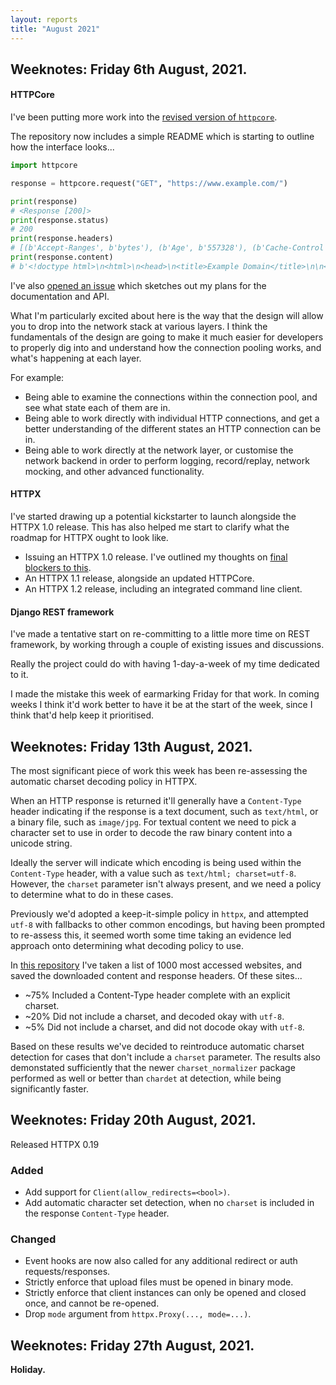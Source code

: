 ```yaml
---
layout: reports
title: "August 2021"
---
```


## Weeknotes: Friday 6th August, 2021.

#### HTTPCore

I've been putting more work into the [revised version of `httpcore`][0].

The repository now includes a simple README which is starting to outline how the interface looks...

```python
import httpcore

response = httpcore.request("GET", "https://www.example.com/")

print(response)
# <Response [200]>
print(response.status)
# 200
print(response.headers)
# [(b'Accept-Ranges', b'bytes'), (b'Age', b'557328'), (b'Cache-Control', b'max-age=604800'), ...]
print(response.content)
# b'<!doctype html>\n<html>\n<head>\n<title>Example Domain</title>\n\n<meta charset="utf-8"/>\n ...'
```

I've also [opened an issue][1] which sketches out my plans for the documentation and API.

What I'm particularly excited about here is the way that the design will allow you to drop into the network stack at various layers. I think the fundamentals of the design are going to make it much easier for developers to properly dig into and understand how the connection pooling works, and what's happening at each layer.

For example:

* Being able to examine the connections within the connection pool, and see what state each of them are in.
* Being able to work directly with individual HTTP connections, and get a better understanding of the different states an HTTP connection can be in.
* Being able to work directly at the network layer, or customise the network backend in order to perform logging, record/replay, network mocking, and other advanced functionality.

#### HTTPX

I've started drawing up a potential kickstarter to launch alongside the HTTPX 1.0 release. This has also helped me start to clarify what the roadmap for HTTPX ought to look like.

* Issuing an HTTPX 1.0 release. I've outlined my thoughts on [final blockers to this][2].
* An HTTPX 1.1 release, alongside an updated HTTPCore.
* An HTTPX 1.2 release, including an integrated command line client.

#### Django REST framework

I've made a tentative start on re-committing to a little more time on REST framework, by working through a couple of existing issues and discussions.

Really the project could do with having 1-day-a-week of my time dedicated to it.

I made the mistake this week of earmarking Friday for that work. In coming weeks I think it'd work better to have it be at the start of the week, since I think that'd help keep it prioritised.

[0]: https://github.com/tomchristie/httpcore-the-directors-cut
[1]: https://github.com/tomchristie/httpcore-the-directors-cut/issues/3
[2]: https://github.com/encode/httpx/issues/947#issuecomment-893576096

## Weeknotes: Friday 13th August, 2021.

The most significant piece of work this week has been re-assessing the automatic charset decoding policy in HTTPX.

When an HTTP response is returned it'll generally have a `Content-Type` header indicating if the response is a text document, such as `text/html`, or a binary file, such as `image/jpg`. For textual content we need to pick a character set to use in order to decode the raw binary content into a unicode string.

Ideally the server will indicate which encoding is being used within the `Content-Type` header, with a value such as `text/html; charset=utf-8`. However, the `charset` parameter isn't always present, and we need a policy to determine what to do in these cases.

Previously we'd adopted a keep-it-simple policy in `httpx`, and attempted `utf-8` with fallbacks to other common encodings, but having been prompted to re-assess this, it seemed worth some time taking an evidence led approach onto determining what decoding policy to use.

In [this repository](https://github.com/tomchristie/top-1000) I've taken a list of 1000 most accessed websites, and saved the downloaded content and response headers. Of these sites...

* ~75% Included a Content-Type header complete with an explicit charset.
* ~20% Did not include a charset, and decoded okay with `utf-8`.
* ~5% Did not include a charset, and did not docode okay with `utf-8`.

Based on these results we've decided to reintroduce automatic charset detection for cases that don't include a `charset` parameter. The results also demonstated sufficiently that the newer `charset_normalizer` package performed as well or better than `chardet` at detection, while being significantly faster.

## Weeknotes: Friday 20th August, 2021.

Released HTTPX 0.19

### Added

* Add support for `Client(allow_redirects=<bool>)`.
* Add automatic character set detection, when no `charset` is included in the response `Content-Type` header.

### Changed

* Event hooks are now also called for any additional redirect or auth requests/responses.
* Strictly enforce that upload files must be opened in binary mode.
* Strictly enforce that client instances can only be opened and closed once, and cannot be re-opened.
* Drop `mode` argument from `httpx.Proxy(..., mode=...)`.

## Weeknotes: Friday 27th August, 2021.

**Holiday.**
